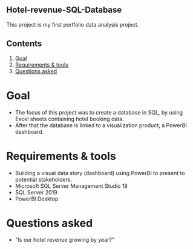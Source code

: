 ## Hotel-revenue-SQL-Database

This project is my first portfolio data analysis project. 

## Contents
1. [Goal](#goal)
2. [Requirements & tools](#requirements)
3. [Questions asked](#Questions-asked)


# Goal
* The focus of this project was to create a database in SQL, by using Excel sheets containing hotel booking data.
* After that the database is linked to a visualization product, a PowerBI dashboard.

# Requirements & tools
* Building a visual data story (dashboard) using PowerBI to present to potential stakeholders.
* Microsoft SQL Server Management Studio 18
* SQL Server 2019
* PowerBI Desktop 

# Questions asked
* "Is our hotel revenue growing by year?"
